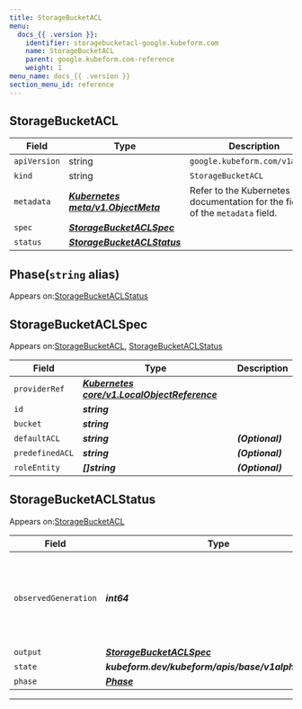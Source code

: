 ```yaml
---
title: StorageBucketACL
menu:
  docs_{{ .version }}:
    identifier: storagebucketacl-google.kubeform.com
    name: StorageBucketACL
    parent: google.kubeform.com-reference
    weight: 1
menu_name: docs_{{ .version }}
section_menu_id: reference
---
```


## StorageBucketACL
| Field | Type | Description |
| ------ | ----- | ----------- |
| `apiVersion` | string | `google.kubeform.com/v1alpha1` |
|    `kind` | string | `StorageBucketACL` |
| `metadata` | ***[Kubernetes meta/v1.ObjectMeta](https://v1-18.docs.kubernetes.io/docs/reference/generated/kubernetes-api/v1.18/#objectmeta-v1-meta)***|Refer to the Kubernetes API documentation for the fields of the `metadata` field.|
| `spec` | ***[StorageBucketACLSpec](#storagebucketaclspec)***||
| `status` | ***[StorageBucketACLStatus](#storagebucketaclstatus)***||
## Phase(`string` alias)

Appears on:[StorageBucketACLStatus](#storagebucketaclstatus)

## StorageBucketACLSpec

Appears on:[StorageBucketACL](#storagebucketacl), [StorageBucketACLStatus](#storagebucketaclstatus)

| Field | Type | Description |
| ------ | ----- | ----------- |
| `providerRef` | ***[Kubernetes core/v1.LocalObjectReference](https://v1-18.docs.kubernetes.io/docs/reference/generated/kubernetes-api/v1.18/#localobjectreference-v1-core)***||
| `id` | ***string***||
| `bucket` | ***string***||
| `defaultACL` | ***string***| ***(Optional)*** |
| `predefinedACL` | ***string***| ***(Optional)*** |
| `roleEntity` | ***[]string***| ***(Optional)*** |
## StorageBucketACLStatus

Appears on:[StorageBucketACL](#storagebucketacl)

| Field | Type | Description |
| ------ | ----- | ----------- |
| `observedGeneration` | ***int64***| ***(Optional)*** Resource generation, which is updated on mutation by the API Server.|
| `output` | ***[StorageBucketACLSpec](#storagebucketaclspec)***| ***(Optional)*** |
| `state` | ***kubeform.dev/kubeform/apis/base/v1alpha1.State***| ***(Optional)*** |
| `phase` | ***[Phase](#phase)***| ***(Optional)*** |
---
